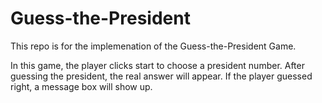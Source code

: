 # Guess-the-President

This repo is for the implemenation of the Guess-the-President Game.

In this game, the player clicks start to choose a president number. After guessing the president, the real answer will appear. If the player guessed right, a message box will show up.
